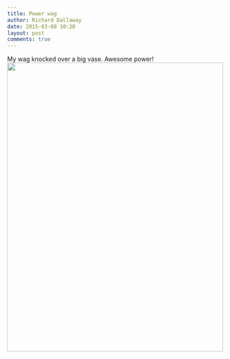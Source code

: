 ```yaml
---
title: Power wag
author: Richard Dallaway
date: 2015-03-08 10:20
layout: post
comments: true
---
```


<div>
My wag knocked over a big vase. Awesome power! <br>
<a href="http://static.skitters.dallaway.com/tp_2015-03-08_10_20_00.jpg"><img src="http://static.skitters.dallaway.com/tp_thumb_2015-03-08_10_20_00.jpg" width="500" height="667"/></a></div>

 
      
